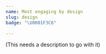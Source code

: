 ```yaml
---
name: Most engaging by design
slug: design
badge: "\U0001F3C6"

---
```


(This needs a description to go with it)

